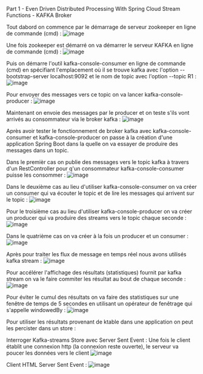 Part 1 - Even Driven Distributed Processing With Spring Cloud Stream Functions - KAFKA Broker

Tout dabord on commence par le démarrage de serveur zookeeper en ligne de commande (cmd) :
![image](https://user-images.githubusercontent.com/78086000/172024515-47950cee-c4a2-43ed-b5cb-32d528471384.png)

Une fois zookeeper est démarré on va démarrer le serveur KAFKA en ligne de commande (cmd) :
![image](https://user-images.githubusercontent.com/78086000/172024674-b8eb63ed-2126-47d3-bdf4-cc5219367c5d.png)

Puis on démarre l'outil kafka-console-consumer en ligne de commande (cmd) en spécifiant l'emplacement où il se trouve kafka avec l'option --bootstrap-server localhost:9092 et le nom de topic avec l'option --topic R1 :
![image](https://user-images.githubusercontent.com/78086000/172025081-5709602d-57bd-444e-a3b0-2a531376d855.png)

Pour envoyer des messages vers ce topic on va lancer kafka-console-producer :
![image](https://user-images.githubusercontent.com/78086000/172025268-37de7e47-e5a3-4c7c-9675-0305d22c4deb.png)

Maintenant on envoie des messages par le producer et on teste s'ils vont arrivés au consommateur via le broker kafka :
![image](https://user-images.githubusercontent.com/78086000/172025363-c4403311-649b-47c5-aa68-da3464edeaf0.png)

Après avoir tester le fonctionnement de broker kafka avec kafka-console-consumer et kafka-console-producer on passe à la création d'une application Spring Boot dans la quelle on va essayer de produire des messages dans un topic.

Dans le premièr cas on publie des messages vers le topic kafka à travers d'un RestController pour q'un consommateur kafka-console-consumer  puisse les consommer :
![image](https://user-images.githubusercontent.com/78086000/172027212-4aa0e4e9-fbdf-4388-afd2-df512ea47ef6.png)

Dans le deuxième cas au lieu d'utiliser kafka-console-consumer on va créer un consumer qui va écouter le topic et de lire les messages qui arrivent sur le topic :
![image](https://user-images.githubusercontent.com/78086000/172027990-22aac80b-8b8d-4d8b-9eca-c37cf5f8904a.png)

Pour le troisième cas au lieu d'utiliser kafka-console-producer on va créer un producer qui va produire des streams vers le topic chaque seconde :
![image](https://user-images.githubusercontent.com/78086000/172049761-9a873498-49a9-4f49-80df-6ba658d864b7.png)

Dans le quatrième cas on va créer à la fois un producer et un consumer :
![image](https://user-images.githubusercontent.com/78086000/172049826-3d196789-c334-4b1f-b718-cd6f89890240.png)

Après pour traiter les flux de message en temps réel nous avons utilisés kafka stream :
![image](https://user-images.githubusercontent.com/78086000/172077489-5af509c2-a6e1-4846-b8cb-7635a2f87339.png)

Pour accélérer l'affichage des résultats (statistiques) fournit par kafka stream on va le faire commiter les résultat au bout de chaque seconde :
![image](https://user-images.githubusercontent.com/78086000/172078092-e965bff2-34c5-448d-ab72-f8db40287418.png)

Pour éviter le cumul des résultats on va faire des statistiques sur une fenêtre de temps de 5 secondes en utilisant un opérateur de fenêtrage qui s'appelle windowedBy : 
![image](https://user-images.githubusercontent.com/78086000/172160146-cae199b0-e071-4075-b5d1-13348de139f3.png)

Pour utiliser les résultats provenant de ktable dans une application on peut les percister dans un store :

Interroger Kafka-streams Store avec Server Sent Event :
Une fois le client établit une connexion http (la connexion reste ouverte), le serveur va poucer les données vers le client 
![image](https://user-images.githubusercontent.com/78086000/172172998-3d1208a3-7355-4a70-85a6-12769889759b.png)

Client HTML Server Sent Event :
![image](https://user-images.githubusercontent.com/78086000/172179335-ef96241a-d811-4e81-89eb-cdd7e41525bd.png)













